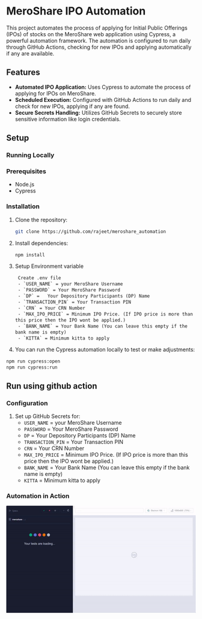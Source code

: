 # MeroShare IPO Automation

This project automates the process of applying for Initial Public Offerings (IPOs) of stocks on the MeroShare web application using Cypress, a powerful automation framework. The automation is configured to run daily through GitHub Actions, checking for new IPOs and applying automatically if any are available.

## Features

- **Automated IPO Application:** Uses Cypress to automate the process of applying for IPOs on MeroShare.
- **Scheduled Execution:** Configured with GitHub Actions to run daily and check for new IPOs, applying if any are found.
- **Secure Secrets Handling:** Utilizes GitHub Secrets to securely store sensitive information like login credentials.

## Setup

### Running Locally
### Prerequisites

- Node.js
- Cypress

### Installation

1. Clone the repository:

    ```bash
    git clone https://github.com/rajeet/meroshare_automation
    ```

2. Install dependencies:

    ```bash
    npm install
    ```

3. Setup Environment variable
   
   ```
    Create .env file
    - `USER_NAME` = your MeroShare Username
    - `PASSWORD` = Your MeroShare Password
    - `DP` =   Your Depository Participants (DP) Name
    - `TRANSACTION_PIN` = Your Transaction PIN
    - `CRN` = Your CRN Number 
    - `MAX_IPO_PRICE` = Minimum IPO Price. (If IPO price is more than this price then the IPO wont be applied.)         
    - `BANK_NAME` = Your Bank Name (You can leave this empty if the bank name is empty)
    - `KITTA` = Minimum kitta to apply  
   ```

4. You can run the Cypress automation locally to test or make adjustments:

```
npm run cypress:open
npm run cypress:run
```

## Run using github action

### Configuration

1. Set up GitHub Secrets for:
   - `USER_NAME` = your MeroShare Username
   - `PASSWORD` = Your MeroShare Password
   - `DP` =   Your Depository Participants (DP) Name
   - `TRANSACTION_PIN` = Your Transaction PIN
   - `CRN` = Your CRN Number 
   - `MAX_IPO_PRICE` = Minimum IPO Price. (If IPO price is more than this price then the IPO wont be applied.)         
   - `BANK_NAME` = Your Bank Name (You can leave this empty if the bank name is empty)
   - `KITTA` = Minimum kitta to apply  

### Automation in Action
![Demo]("./../demo.gif)